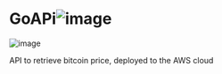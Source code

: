 # GoAPi![image](https://github.com/user-attachments/assets/25bca1ca-575d-4cbb-ba9d-02b2dc55dd92)
![image](https://github.com/user-attachments/assets/9d1f54c4-b0eb-4ccd-83ac-da3b7327d39f)

API to retrieve bitcoin price, deployed to the AWS cloud
